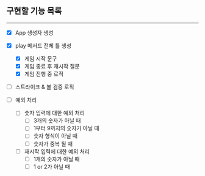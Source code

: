 ## 구현할 기능 목록

---

- [x] App 생성자 생성
- [x] play 메서드 전체 틀 생성

  - [x] 게임 시작 문구
  - [x] 게임 종료 후 재시작 질문
  - [x] 게임 진행 중 로직

- [ ] 스트라이크 & 볼 검증 로직
- [ ] 예외 처리
  - [ ] 숫자 입력에 대한 예외 처리
    - [ ] 3개의 숫자가 아닐 때
    - [ ] 1부터 9까지의 숫자가 아닐 때
    - [ ] 숫자 형식이 아닐 때
    - [ ] 숫자가 중복 될 때
  - [ ] 재시작 입력에 대한 예외 처리
    - [ ] 1개의 숫자가 아닐 때
    - [ ] 1 or 2가 아닐 때
